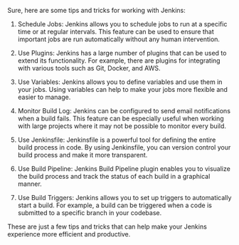 Sure, here are some tips and tricks for working with Jenkins:

1. Schedule Jobs: Jenkins allows you to schedule jobs to run at a specific time or at regular intervals. This feature can be used to ensure that important jobs are run automatically without any human intervention.

2. Use Plugins: Jenkins has a large number of plugins that can be used to extend its functionality. For example, there are plugins for integrating with various tools such as Git, Docker, and AWS.

3. Use Variables: Jenkins allows you to define variables and use them in your jobs. Using variables can help to make your jobs more flexible and easier to manage.

4. Monitor Build Log: Jenkins can be configured to send email notifications when a build fails. This feature can be especially useful when working with large projects where it may not be possible to monitor every build.

5. Use Jenkinsfile: Jenkinsfile is a powerful tool for defining the entire build process in code. By using Jenkinsfile, you can version control your build process and make it more transparent.

6. Use Build Pipeline: Jenkins Build Pipeline plugin enables you to visualize the build process and track the status of each build in a graphical manner.

7. Use Build Triggers: Jenkins allows you to set up triggers to automatically start a build. For example, a build can be triggered when a code is submitted to a specific branch in your codebase.

These are just a few tips and tricks that can help make your Jenkins experience more efficient and productive.
